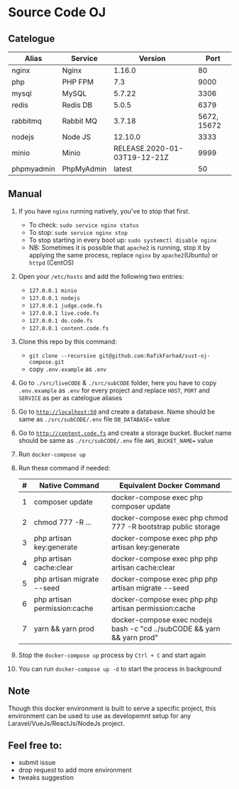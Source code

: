 # Source Code OJ

## Catelogue

Alias | Service | Version | Port
------|-------|------|-----------
nginx | Nginx | 1.16.0 | 80
php | PHP FPM | 7.3 | 9000
mysql | MySQL | 5.7.22 | 3306
redis | Redis DB | 5.0.5 | 6379
rabbitmq | Rabbit MQ | 3.7.18 | 5672, 15672
nodejs | Node JS | 12.10.0 | 3333
minio | Minio | RELEASE.2020-01-03T19-12-21Z | 9999
phpmyadmin | PhpMyAdmin | latest | 50

## Manual
1. If you have `nginx` running natively, you've to stop that first.
    - To check: `sudo service nginx status` 
    - To stop: `sudo service nginx stop`
    - To stop starting in every boot up:  `sudo systemctl disable nginx`
    - NB: Sometimes it is possible that `apache2` is running, stop it by applying the same process, replace `nginx` by `apache2`(Ubuntu) or `httpd` (CentOS)
2. Open your `/etc/hosts` and add the following two entries:
    - `127.0.0.1 minio`
    - `127.0.0.1 nodejs`
    - `127.0.0.1 judge.code.fs`
    - `127.0.0.1 live.code.fs`
    - `127.0.0.1 do.code.fs`
    - `127.0.0.1 content.code.fs`

3. Clone this repo by this command:
    - `git clone --recursive git@github.com:RafikFarhad/sust-oj-compose.git`
    - copy `.env.example` as `.env`
4. Go to `./src/liveCODE` & `./src/subCODE` folder, here you have to copy `.env.example` as `.env` for every project and replace `HOST`, `PORT` and `SERVICE` as per as catelogue aliases
5. Go to [`http://localhost:50`](http://localhost:50) and create a database. Name should be same as `./src/subCODE/.env` file `DB_DATABASE=` value
6. Go to [`http://content.code.fs`](http://content.code.fs) and create a storage bucket. Bucket name should be same as `./src/subCODE/.env` file `AWS_BUCKET_NAME=` value
7. Run `docker-compose up`
8. Run these command if needed:

    \# | Native Command | Equivalent Docker Command
    --|---------------|--------------------------
    1 | composer update | docker-compose exec php composer update
    2 | chmod 777 -R ... | docker-compose exec php chmod 777 -R bootstrap public storage
    3| php artisan key:generate | docker-compose exec php php artisan key:generate
    4| php artisan cache:clear | docker-compose exec php php artisan cache:clear
    5| php artisan migrate --seed | docker-compose exec php php artisan migrate --seed
    6| php artisan permission:cache | docker-compose exec php php artisan permission:cache
    7| yarn && yarn prod |docker-compose exec nodejs bash -c "cd ../subCODE && yarn && yarn prod"
9. Stop the `docker-compose up` process by `Ctrl + C` and start again
10. You can run `docker-compose up -d` to start the process in background

## Note
Though this docker environment is built to serve a specific project, this environment can be used to use as developemnt setup for any Laravel/VueJs/ReactJs/NodeJs project. 

## Feel free to:
- submit issue
- drop request to add more environment
- tweaks suggestion
